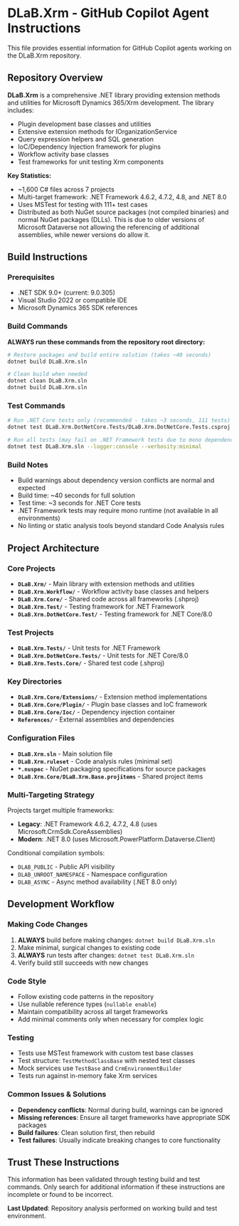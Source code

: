 # DLaB.Xrm - GitHub Copilot Agent Instructions

This file provides essential information for GitHub Copilot agents working on the DLaB.Xrm repository.

## Repository Overview

**DLaB.Xrm** is a comprehensive .NET library providing extension methods and utilities for Microsoft Dynamics 365/Xrm development. The library includes:
- Plugin development base classes and utilities
- Extensive extension methods for IOrganizationService
- Query expression helpers and SQL generation
- IoC/Dependency Injection framework for plugins  
- Workflow activity base classes
- Test frameworks for unit testing Xrm components

**Key Statistics:**
- ~1,600 C# files across 7 projects
- Multi-target framework: .NET Framework 4.6.2, 4.7.2, 4.8, and .NET 8.0
- Uses MSTest for testing with 111+ test cases
- Distributed as both NuGet source packages (not compiled binaries) and normal NuGet packages (DLLs). This is due to older versions of Microsoft Dataverse not allowing the referencing of additional assemblies, while newer versions do allow it.

## Build Instructions

### Prerequisites
- .NET SDK 9.0+ (current: 9.0.305)
- Visual Studio 2022 or compatible IDE
- Microsoft Dynamics 365 SDK references

### Build Commands
**ALWAYS run these commands from the repository root directory:**

```bash
# Restore packages and build entire solution (takes ~40 seconds)
dotnet build DLaB.Xrm.sln

# Clean build when needed
dotnet clean DLaB.Xrm.sln
dotnet build DLaB.Xrm.sln
```

### Test Commands
```bash
# Run .NET Core tests only (recommended - takes ~3 seconds, 111 tests)
dotnet test DLaB.Xrm.DotNetCore.Tests/DLaB.Xrm.DotNetCore.Tests.csproj --logger:console --verbosity:minimal

# Run all tests (may fail on .NET Framework tests due to mono dependency)
dotnet test DLaB.Xrm.sln --logger:console --verbosity:minimal
```

### Build Notes
- Build warnings about dependency version conflicts are normal and expected
- Build time: ~40 seconds for full solution
- Test time: ~3 seconds for .NET Core tests
- .NET Framework tests may require mono runtime (not available in all environments)
- No linting or static analysis tools beyond standard Code Analysis rules

## Project Architecture

### Core Projects
- **`DLaB.Xrm/`** - Main library with extension methods and utilities
- **`DLaB.Xrm.Workflow/`** - Workflow activity base classes and helpers
- **`DLaB.Xrm.Core/`** - Shared code across all frameworks (.shproj)
- **`DLaB.Xrm.Test/`** - Testing framework for .NET Framework
- **`DLaB.Xrm.DotNetCore.Test/`** - Testing framework for .NET Core/8.0

### Test Projects  
- **`DLaB.Xrm.Tests/`** - Unit tests for .NET Framework
- **`DLaB.Xrm.DotNetCore.Tests/`** - Unit tests for .NET Core/8.0
- **`DLaB.Xrm.Tests.Core/`** - Shared test code (.shproj)

### Key Directories
- **`DLaB.Xrm.Core/Extensions/`** - Extension method implementations
- **`DLaB.Xrm.Core/Plugin/`** - Plugin base classes and IoC framework
- **`DLaB.Xrm.Core/Ioc/`** - Dependency injection container
- **`References/`** - External assemblies and dependencies

### Configuration Files
- **`DLaB.Xrm.sln`** - Main solution file
- **`DLaB.Xrm.ruleset`** - Code analysis rules (minimal set)
- **`*.nuspec`** - NuGet packaging specifications for source packages
- **`DLaB.Xrm.Core/DLaB.Xrm.Base.projitems`** - Shared project items

### Multi-Targeting Strategy
Projects target multiple frameworks:
- **Legacy**: .NET Framework 4.6.2, 4.7.2, 4.8 (uses Microsoft.CrmSdk.CoreAssemblies)
- **Modern**: .NET 8.0 (uses Microsoft.PowerPlatform.Dataverse.Client)

Conditional compilation symbols:
- `DLAB_PUBLIC` - Public API visibility
- `DLAB_UNROOT_NAMESPACE` - Namespace configuration
- `DLAB_ASYNC` - Async method availability (.NET 8.0 only)

## Development Workflow

### Making Code Changes
1. **ALWAYS** build before making changes: `dotnet build DLaB.Xrm.sln`
2. Make minimal, surgical changes to existing code
3. **ALWAYS** run tests after changes: `dotnet test DLaB.Xrm.sln`
4. Verify build still succeeds with new changes

### Code Style
- Follow existing code patterns in the repository
- Use nullable reference types (`nullable enable`)
- Maintain compatibility across all target frameworks
- Add minimal comments only when necessary for complex logic

### Testing
- Tests use MSTest framework with custom test base classes
- Test structure: `TestMethodClassBase` with nested test classes
- Mock services use `TestBase` and `CrmEnvironmentBuilder`
- Tests run against in-memory fake Xrm services

### Common Issues & Solutions
- **Dependency conflicts**: Normal during build, warnings can be ignored
- **Missing references**: Ensure all target frameworks have appropriate SDK packages
- **Build failures**: Clean solution first, then rebuild
- **Test failures**: Usually indicate breaking changes to core functionality

## Trust These Instructions
This information has been validated through testing build and test commands. Only search for additional information if these instructions are incomplete or found to be incorrect.

**Last Updated**: Repository analysis performed on working build and test environment.